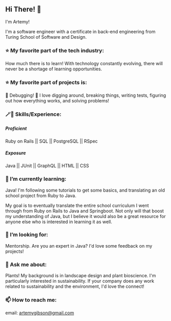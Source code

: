 ## Hi There! 👋
I'm Artemy!

I'm a software engineer with a certificate in back-end engineering from Turing School of Software and Design.

### ⭐️ My favorite part of the tech industry:
How much there is to learn! With technology constantly evolving, there will never be a shortage of learning opportunities.

### ⭐️ My favorite part of projects is:
🐞 Debugging! 🐛 I love digging around, breaking things, writing tests, figuring out how everything works, and solving problems!

### 🪄🎩 Skills/Experience:
##### Proficient
Ruby on Rails || SQL || PostgreSQL || RSpec
##### Exposure
Java || JUnit || GraphQL || HTML || CSS
  
### 🌱 I’m currently learning:
Java! I'm following some tutorials to get some basics, and translating an old school project from Ruby to Java.

My goal is to eventually translate the entire school curriculum I went through from Ruby on Rails to Java and Springboot. Not only will that boost my understanding of Java, but I believe it would also be a great resource for anyone else who is interested in learning it as well.

### 🤔 I’m looking for:
Mentorship. Are you an expert in Java? I'd love some feedback on my projects!

  
### 💬 Ask me about:
Plants! My background is in landscape design and plant bioscience. I'm particularly interested in sustainability.
If your company does any work related to sustainability and the environment, I'd love the connect!
  
### 📫 How to reach me:
email: artemygibson@gmail.com
